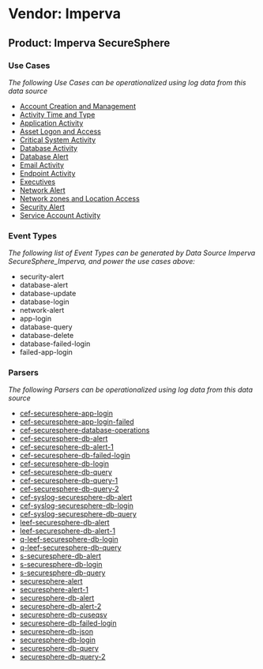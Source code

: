 Vendor: Imperva
===============
Product: Imperva SecureSphere
-----------------------------

### Use Cases

_The following Use Cases can be operationalized using log data from this data source_

* [Account Creation and Management](../UseCases/usecase_account_creation_and_management.md)
* [Activity Time  and Type](../UseCases/usecase_activity_time__and_type.md)
* [Application Activity](../UseCases/usecase_application_activity.md)
* [Asset Logon and Access](../UseCases/usecase_asset_logon_and_access.md)
* [Critical System Activity](../UseCases/usecase_critical_system_activity.md)
* [Database Activity](../UseCases/usecase_database_activity.md)
* [Database Alert](../UseCases/usecase_database_alert.md)
* [Email Activity](../UseCases/usecase_email_activity.md)
* [Endpoint Activity](../UseCases/usecase_endpoint_activity.md)
* [Executives](../UseCases/usecase_executives.md)
* [Network Alert](../UseCases/usecase_network_alert.md)
* [Network zones and Location Access](../UseCases/usecase_network_zones_and_location_access.md)
* [Security Alert](../UseCases/usecase_security_alert.md)
* [Service Account Activity](../UseCases/usecase_service_account_activity.md)


### Event Types

_The following list of Event Types can be generated by Data Source Imperva SecureSphere_Imperva, and power the use cases above:_

- security-alert
- database-alert
- database-update
- database-login
- network-alert
- app-login
- database-query
- database-delete
- database-failed-login
- failed-app-login


### Parsers

_The following Parsers can be operationalized using log data from this data source_

* [cef-securesphere-app-login](../Parsers/parserContent_cef-securesphere-app-login.md)
* [cef-securesphere-app-login-failed](../Parsers/parserContent_cef-securesphere-app-login-failed.md)
* [cef-securesphere-database-operations](../Parsers/parserContent_cef-securesphere-database-operations.md)
* [cef-securesphere-db-alert](../Parsers/parserContent_cef-securesphere-db-alert.md)
* [cef-securesphere-db-alert-1](../Parsers/parserContent_cef-securesphere-db-alert-1.md)
* [cef-securesphere-db-failed-login](../Parsers/parserContent_cef-securesphere-db-failed-login.md)
* [cef-securesphere-db-login](../Parsers/parserContent_cef-securesphere-db-login.md)
* [cef-securesphere-db-query](../Parsers/parserContent_cef-securesphere-db-query.md)
* [cef-securesphere-db-query-1](../Parsers/parserContent_cef-securesphere-db-query-1.md)
* [cef-securesphere-db-query-2](../Parsers/parserContent_cef-securesphere-db-query-2.md)
* [cef-syslog-securesphere-db-alert](../Parsers/parserContent_cef-syslog-securesphere-db-alert.md)
* [cef-syslog-securesphere-db-login](../Parsers/parserContent_cef-syslog-securesphere-db-login.md)
* [cef-syslog-securesphere-db-query](../Parsers/parserContent_cef-syslog-securesphere-db-query.md)
* [leef-securesphere-db-alert](../Parsers/parserContent_leef-securesphere-db-alert.md)
* [leef-securesphere-db-alert-1](../Parsers/parserContent_leef-securesphere-db-alert-1.md)
* [q-leef-securesphere-db-login](../Parsers/parserContent_q-leef-securesphere-db-login.md)
* [q-leef-securesphere-db-query](../Parsers/parserContent_q-leef-securesphere-db-query.md)
* [s-securesphere-db-alert](../Parsers/parserContent_s-securesphere-db-alert.md)
* [s-securesphere-db-login](../Parsers/parserContent_s-securesphere-db-login.md)
* [s-securesphere-db-query](../Parsers/parserContent_s-securesphere-db-query.md)
* [securesphere-alert](../Parsers/parserContent_securesphere-alert.md)
* [securesphere-alert-1](../Parsers/parserContent_securesphere-alert-1.md)
* [securesphere-db-alert](../Parsers/parserContent_securesphere-db-alert.md)
* [securesphere-db-alert-2](../Parsers/parserContent_securesphere-db-alert-2.md)
* [securesphere-db-cuseqsv](../Parsers/parserContent_securesphere-db-cuseqsv.md)
* [securesphere-db-failed-login](../Parsers/parserContent_securesphere-db-failed-login.md)
* [securesphere-db-json](../Parsers/parserContent_securesphere-db-json.md)
* [securesphere-db-login](../Parsers/parserContent_securesphere-db-login.md)
* [securesphere-db-query](../Parsers/parserContent_securesphere-db-query.md)
* [securesphere-db-query-2](../Parsers/parserContent_securesphere-db-query-2.md)
